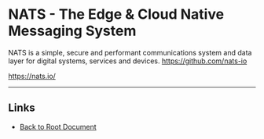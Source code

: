 # NATS - The Edge & Cloud Native Messaging System

NATS is a simple, secure and performant communications system and data layer for digital systems, services and devices.
https://github.com/nats-io

<https://nats.io/>

----
<!-- Footer Begins Here -->
## Links

- [Back to Root Document](../README.md)

